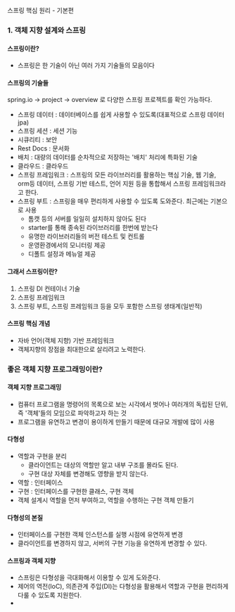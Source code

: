 스프링 핵심 원리 - 기본편
### 1. 객체 지향 설계와 스프링

#### 스프링이란?
- 스프링은 한 기술이 아닌 여러 가지 기술들의 모음이다  

#### 스프링의 기술들

 spring.io -> project -> overview 로 다양한 스프링 프로젝트를 확인 가능하다.  
- 스프링 데이터 : 데이터베이스를 쉽게 사용할 수 있도록(대표적으로 스프링 데이터 jpa)
- 스프링 세션 : 세션 기능
- 시큐리티 : 보안
- Rest Docs : 문서화
- 배치 : 대량의 데이터를 순차적으로 저장하는 '배치' 처리에 특화된 기술
- 클라우드 : 클라우드
- 스프링 프레임워크 : 스프링의 모든 라이브러리를 활용하는 핵심 기술, 웹 기술, orm등 데이터, 스프링 기반 테스트, 언어 지원 등을 통합해서 스프링 프레임워크라고 한다.
- 스프링 부트 : 스프링을 매우 편리하게 사용할 수 있도록 도와준다. 최근에는 기본으로 사용
  - 톰캣 등의 서버를 일일히 설치하지 않아도 된다
  - starter를 통해 종속된 라이브러리를 한번에 받는다
  - 유명한 라이브러리들의 버전 테스트 및 컨트롤
  - 운영환경에서의 모니터링 제공
  - 디폴트 설정과 메뉴얼 제공

#### 그래서 스프링이란?
1. 스프링 DI 컨테이너 기술
2. 스프링 프레임워크
3. 스프링 부트, 스프링 프레임워크 등을 모두 포함한 스프링 생태계(일반적)

#### 스프링 핵심 개념
- 자바 언어(객체 지향) 기반 프레임워크
- 객체지향의 장점을 최대한으로 살리려고 노력한다.


### 좋은 객체 지향 프로그래밍이란?

#### 객체 지향 프로그래밍
- 컴퓨터 프로그램을 명령어의 목록으로 보는 시각에서 벗어나 여러개의 독립된 단위, 즉 '객체'들의 모임으로 파악하고자 하는 것
- 프로그램을 유연하고 변경이 용이하게 만들기 때문에 대규모 개발에 많이 사용

#### 다형성

- 역할과 구현을 분리
  - 클라이언트는 대상의 역할만 알고 내부 구조를 몰라도 된다.
  - 구현 대상 자체를 변경해도 영향을 받지 않는다.
- 역할 : 인터페이스
- 구현 : 인터페이스를 구현한 클래스, 구현 객체
- 객체 설계시 역할을 먼저 부여하고, 역할을 수행하는 구현 객체 만들기

#### 다형성의 본질

- 인터페이스를 구현한 객체 인스턴스를 실행 시점에 유연하게 변경
- 클라이언트를 변경하지 않고, 서버의 구현 기능을 유연하게 변경할 수 있다.

#### 스프링과 객체 지향

- 스프링은 다형성을 극대화해서 이용할 수 있게 도와준다.
- 제어의 역전(IoC), 의존관계 주입(DI)는 다형성을 활용해서 역할과 구현을 편리하게 다룰 수 있도록 지원한다.
- 